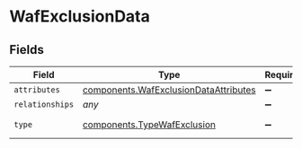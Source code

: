 # WafExclusionData


## Fields

| Field                                                                                                 | Type                                                                                                  | Required                                                                                              | Description                                                                                           |
| ----------------------------------------------------------------------------------------------------- | ----------------------------------------------------------------------------------------------------- | ----------------------------------------------------------------------------------------------------- | ----------------------------------------------------------------------------------------------------- |
| `attributes`                                                                                          | [components.WafExclusionDataAttributes](../../../sdk/models/components/wafexclusiondataattributes.md) | :heavy_minus_sign:                                                                                    | N/A                                                                                                   |
| `relationships`                                                                                       | *any*                                                                                                 | :heavy_minus_sign:                                                                                    | N/A                                                                                                   |
| `type`                                                                                                | [components.TypeWafExclusion](../../../sdk/models/components/typewafexclusion.md)                     | :heavy_minus_sign:                                                                                    | Resource type.                                                                                        |